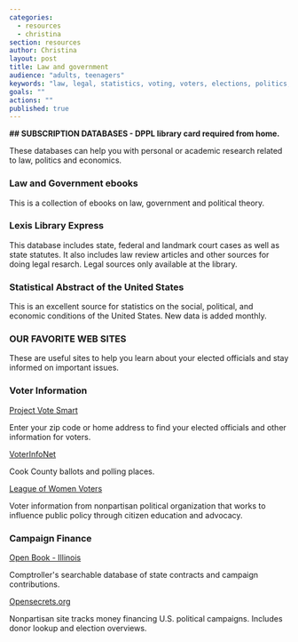 ```yaml
---
categories: 
  - resources
  - christina
section: resources
author: Christina
layout: post
title: Law and government
audience: "adults, teenagers"
keywords: "law, legal, statistics, voting, voters, elections, politics, politicians, polling place"
goals: ""
actions: ""
published: true
---
```


**##  SUBSCRIPTION DATABASES - DPPL library card required from home.**

These databases can help you with personal or academic research related to law, politics and economics. 

### Law and Government ebooks

This is a collection of ebooks on law, government and political theory. 

### Lexis Library Express

This database includes state, federal and landmark court cases as well as state statutes. It also includes law review articles and other sources for doing legal resarch. Legal sources only available at the library.

### Statistical Abstract of the United States

This is an excellent source for statistics on the social, political, and economic conditions of the United States. New data is added monthly.

 
### OUR FAVORITE WEB SITES

These are useful sites to help you learn about your elected officials and stay informed on important issues.

### Voter Information


[Project Vote Smart](votesmart.org)

Enter your zip code or home address to find your elected officials and other information for voters.

[VoterInfoNet](http://www.voterinfonet.com/)

Cook County ballots and polling places. 

[League of Women Voters](http://www.lwv.org)

Voter information from nonpartisan political organization that works to influence public policy through citizen education and advocacy. 

### Campaign Finance

[Open Book - Illinois](http://www.openbook.illinoiscomptroller.com/)

Comptroller's searchable database of state contracts and campaign contributions.
 
[Opensecrets.org](http://www.opensecrets.org/)

Nonpartisan site tracks money financing U.S. political campaigns. Includes donor lookup and election overviews. 
